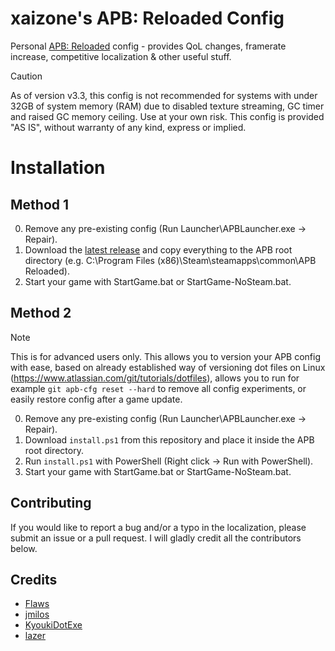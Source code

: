 # xaizone's APB: Reloaded Config
Personal [APB: Reloaded](https://store.steampowered.com/app/113400/APB_Reloaded/) config - provides QoL changes, framerate increase, competitive localization & other useful stuff.

> [!CAUTION]
> As of version v3.3, this config is not recommended for systems with under 32GB of system memory (RAM) due to disabled texture streaming, GC timer and raised GC memory ceiling. Use at your own risk. This config is provided "AS IS", without warranty of any kind, express or implied.

# Installation
## Method 1
0. Remove any pre-existing config (Run Launcher\APBLauncher.exe -> Repair). 
1. Download the [latest release](https://github.com/xaizone/apb-reloaded/releases/latest) and copy everything to the APB root directory (e.g. C:\Program Files (x86)\Steam\steamapps\common\APB Reloaded).
2. Start your game with StartGame.bat or StartGame-NoSteam.bat.

## Method 2
> [!NOTE]
> This is for advanced users only. This allows you to version your APB config with ease, based on already established way of versioning dot files on Linux (https://www.atlassian.com/git/tutorials/dotfiles), allows you to run for example `git apb-cfg reset --hard` to remove all config experiments, or easily restore config after a game update. 
0. Remove any pre-existing config (Run Launcher\APBLauncher.exe -> Repair).
1. Download `install.ps1` from this repository and place it inside the APB root directory.
2. Run `install.ps1` with PowerShell (Right click -> Run with PowerShell).
3. Start your game with StartGame.bat or StartGame-NoSteam.bat.

## Contributing
If you would like to report a bug and/or a typo in the localization, please submit an issue or a pull request. I will gladly credit all the contributors below.

## Credits
- [Flaws](https://www.twitch.tv/flvws)
- [jmilos](https://www.twitch.tv/jmilos)
- [KyoukiDotExe](https://www.twitch.tv/kyoukidotexe)
- [lazer](https://www.twitch.tv/iazer)
